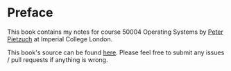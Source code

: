 # Preface

This book contains my notes for course 50004 Operating Systems by [Peter Pietzuch](http://www.doc.ic.ac.uk/~prp) at Imperial College London.

This book's source can be found [here](https://github.com/wdhg/os). Please feel free to submit any issues / pull requests if anything is wrong.
